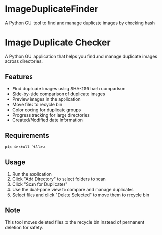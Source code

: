 # ImageDuplicateFinder
A Python GUI tool to find and manage duplicate images by checking hash

# Image Duplicate Checker

A Python GUI application that helps you find and manage duplicate images across directories.

## Features
- Find duplicate images using SHA-256 hash comparison
- Side-by-side comparison of duplicate images
- Preview images in the application
- Move files to recycle bin
- Color coding for duplicate groups
- Progress tracking for large directories
- Created/Modified date information

## Requirements
```python
pip install Pillow
```

## Usage
1. Run the application
2. Click "Add Directory" to select folders to scan
3. Click "Scan for Duplicates"
4. Use the dual-pane view to compare and manage duplicates
5. Select files and click "Delete Selected" to move them to recycle bin

## Note
This tool moves deleted files to the recycle bin instead of permanent deletion for safety.

